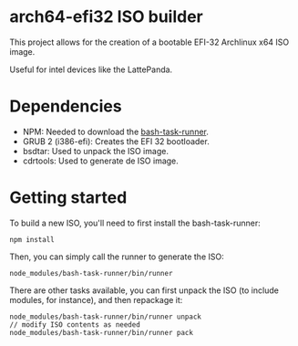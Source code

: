 # arch64-efi32 ISO builder

This project allows for the creation of a bootable EFI-32 Archlinux x64 ISO
image. 

Useful for intel devices like the LattePanda.

# Dependencies

* NPM: Needed to download the [bash-task-runner](https://github.com/stylemistake/bash-task-runner).
* GRUB 2 (i386-efi): Creates the EFI 32 bootloader.
* bsdtar: Used to unpack the ISO image.
* cdrtools: Used to generate de ISO image.

# Getting started

To build a new ISO, you'll need to first install the bash-task-runner:

    npm install

Then, you can simply call the runner to generate the ISO:

    node_modules/bash-task-runner/bin/runner

There are other tasks available, you can first unpack the ISO 
(to include modules, for instance), and then repackage it:

    node_modules/bash-task-runner/bin/runner unpack
    // modify ISO contents as needed
    node_modules/bash-task-runner/bin/runner pack
